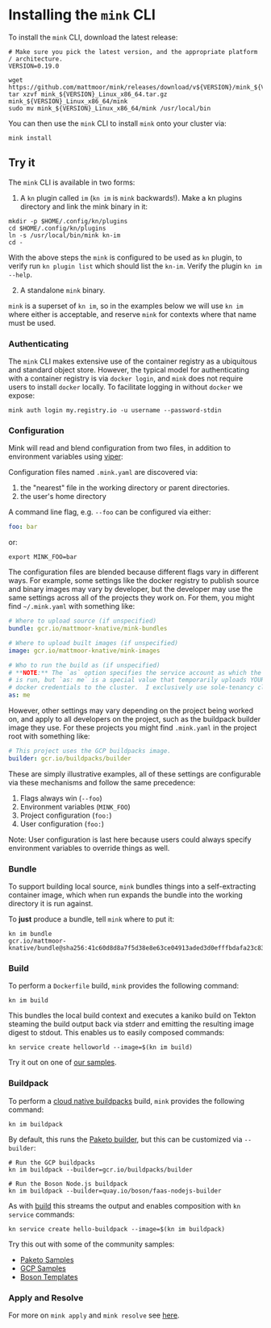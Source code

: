 # Installing the `mink` CLI

To install the `mink` CLI, download the latest release:

```shell
# Make sure you pick the latest version, and the appropriate platform / architecture.
VERSION=0.19.0

wget https://github.com/mattmoor/mink/releases/download/v${VERSION}/mink_${VERSION}_Linux_x86_64.tar.gz
tar xzvf mink_${VERSION}_Linux_x86_64.tar.gz mink_${VERSION}_Linux_x86_64/mink
sudo mv mink_${VERSION}_Linux_x86_64/mink /usr/local/bin
```

You can then use the `mink` CLI to install `mink` onto your cluster via:

```shell
mink install
```

## Try it

The `mink` CLI is available in two forms:

1. A `kn` plugin called `im` (`kn im` is `mink` backwards!). Make a kn plugins
   directory and link the mink binary in it:

```shell
mkdir -p $HOME/.config/kn/plugins
cd $HOME/.config/kn/plugins
ln -s /usr/local/bin/mink kn-im
cd -
```

With the above steps the `mink` is configured to be used as `kn` plugin, to
verify run `kn plugin list` which should list the `kn-im`. Verify the plugin
`kn im --help`.

2. A standalone `mink` binary.

`mink` is a superset of `kn im`, so in the examples below we will use `kn im`
where either is acceptable, and reserve `mink` for contexts where that name must
be used.

### Authenticating

The `mink` CLI makes extensive use of the container registry as a ubiquitous and
standard object store. However, the typical model for authenticating with a
container registry is via `docker login`, and `mink` does not require users to
install `docker` locally. To facilitate logging in without `docker` we expose:

```shell
mink auth login my.registry.io -u username --password-stdin
```

### Configuration

Mink will read and blend configuration from two files, in addition to
environment variables using [viper](https://github.com/spf13/viper):

Configuration files named `.mink.yaml` are discovered via:

1. the "nearest" file in the working directory or parent directories.
2. the user's home directory

A command line flag, e.g. `--foo` can be configured via either:

```yaml
foo: bar
```

or:

```shell
export MINK_FOO=bar
```

The configuration files are blended because different flags vary in different
ways. For example, some settings like the docker registry to publish source and
binary images may vary by developer, but the developer may use the same settings
across all of the projects they work on. For them, you might find `~/.mink.yaml`
with something like:

```yaml
# Where to upload source (if unspecified)
bundle: gcr.io/mattmoor-knative/mink-bundles

# Where to upload built images (if unspecified)
image: gcr.io/mattmoor-knative/mink-images

# Who to run the build as (if unspecified)
# **NOTE:** The `as` option specifies the service account as which the build
# is run, but `as: me` is a special value that temporarily uploads YOUR local
# docker credentials to the cluster.  I exclusively use sole-tenancy clusters.
as: me
```

However, other settings may vary depending on the project being worked on, and
apply to all developers on the project, such as the buildpack builder image they
use. For these projects you might find `.mink.yaml` in the project root with
something like:

```yaml
# This project uses the GCP buildpacks image.
builder: gcr.io/buildpacks/builder
```

These are simply illustrative examples, all of these settings are configurable
via these mechanisms and follow the same precedence:

1. Flags always win (`--foo`)
2. Environment variables (`MINK_FOO`)
3. Project configuration (`foo:`)
4. User configuration (`foo:`)

Note: User configuration is last here because users could always specify
environment variables to override things as well.

### Bundle

To support building local source, `mink` bundles things into a self-extracting
container image, which when run expands the bundle into the working directory it
is run against.

To **just** produce a bundle, tell `mink` where to put it:

```shell
kn im bundle
gcr.io/mattmoor-knative/bundle@sha256:41c60d8d8a7f5d38e8e63ce04913aded3d0efffbdafa23c835809114eb673f7e
```

### Build

To perform a `Dockerfile` build, `mink` provides the following command:

```shell
kn im build
```

This bundles the local build context and executes a kaniko build on Tekton
steaming the build output back via stderr and emitting the resulting image
digest to stdout. This enables us to easily composed commands:

```shell
kn service create helloworld --image=$(kn im build)
```

Try it out on one of
[our samples](https://github.com/knative/docs/tree/master/docs/serving/samples/hello-world).

### Buildpack

To perform a [cloud native buildpacks](https://buildpacks.io) build, `mink`
provides the following command:

```shell
kn im buildpack
```

By default, this runs the
[Paketo builder](https://github.com/paketo-buildpacks/builder), but this can be
customized via `--builder`:

```shell
# Run the GCP buildpacks
kn im buildpack --builder=gcr.io/buildpacks/builder

# Run the Boson Node.js buildpack
kn im buildpack --builder=quay.io/boson/faas-nodejs-builder
```

As with [build](#build) this streams the output and enables composition with
`kn service` commands:

```shell
kn service create hello-buildpack --image=$(kn im buildpack)
```

Try this out with some of the community samples:

- [Paketo Samples](https://github.com/paketo-buildpacks/samples)
- [GCP Samples](https://github.com/GoogleCloudPlatform/buildpack-samples)
- [Boson Templates](https://github.com/boson-project/faas/tree/main/templates)

### Apply and Resolve

For more on `mink apply` and `mink resolve` see [here](./APPLY.md).
